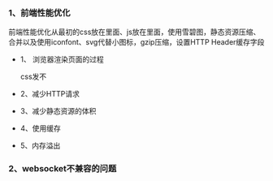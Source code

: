 ### 1、前端性能优化

前端性能优化从最初的css放在<head>里面、js放在</body>里面，使用雪碧图，静态资源压缩、合并以及使用iconfont、svg代替小图标，gzip压缩，设置HTTP Header缓存字段

- 1、 浏览器渲染页面的过程

  css发不

- 2、减少HTTP请求

- 3、减少静态资源的体积

- 4、使用缓存

- 5、内存溢出

### 2、websocket不兼容的问题


